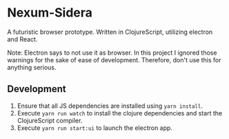 # Nexum-Sidera

A futuristic browser prototype. Written in ClojureScript, utilizing electron and React.

Note: Electron says to not use it as browser. In this project I ignored those warnings for the sake of ease of development. Therefore, don't use this for anything serious.

## Development

1. Ensure that all JS dependencies are installed using `yarn install`.
2. Execute `yarn run watch` to install the clojure dependencies and start the ClojureScript compiler.
3. Execute `yarn run start:ui` to launch the electron app.